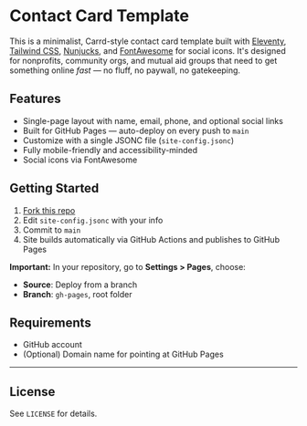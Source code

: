 # Contact Card Template

This is a minimalist, Carrd-style contact card template built with [Eleventy](https://www.11ty.dev/), [Tailwind CSS](https://tailwindcss.com/), [Nunjucks](https://mozilla.github.io/nunjucks/), and [FontAwesome](https://fontawesome.com/) for social icons. It's designed for nonprofits, community orgs, and mutual aid groups that need to get something online *fast* — no fluff, no paywall, no gatekeeping.

## Features
- Single-page layout with name, email, phone, and optional social links
- Built for GitHub Pages — auto-deploy on every push to `main`
- Customize with a single JSONC file (`site-config.jsonc`)
- Fully mobile-friendly and accessibility-minded
- Social icons via FontAwesome

## Getting Started
1. [Fork this repo](https://github.com/YOUR-ORG/contact-card-template)
2. Edit `site-config.jsonc` with your info
3. Commit to `main`
4. Site builds automatically via GitHub Actions and publishes to GitHub Pages


**Important:** In your repository, go to **Settings > Pages**, choose:
- **Source**: Deploy from a branch
- **Branch**: `gh-pages`, root folder

## Requirements
- GitHub account
- (Optional) Domain name for pointing at GitHub Pages

---

## License
See `LICENSE` for details.
